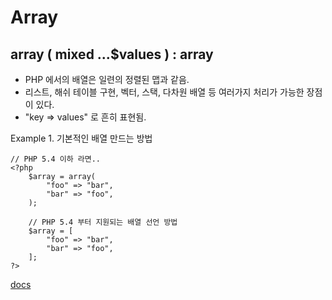# Array

## array ( mixed ...$values ) : array

- PHP 에서의 배열은 일련의 정렬된 맵과 같음.
- 리스트, 해쉬 테이블 구현, 벡터, 스택, 다차원 배열 등 여러가지 처리가 가능한 장점이 있다.
- "key => values" 로 흔히 표현됨.

Example 1. 기본적인 배열 만드는 방법
```
// PHP 5.4 이하 라면..
<?php
    $array = array(
        "foo" => "bar",
        "bar" => "foo",
    );

    // PHP 5.4 부터 지원되는 배열 선언 방법
    $array = [
        "foo" => "bar",
        "bar" => "foo",
    ];
?>
```

[docs](https://www.php.net/manual/en/function.array)
